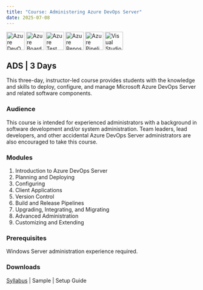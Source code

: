 ```yaml
---
title: "Course: Administering Azure DevOps Server"
date: 2025-07-08
---
```


<img src="/images/icons/azure-devops.png" alt="Azure DevOps" title="Azure DevOps" style="height: 48px; margin-bottom: 0; vertical-align: middle;">
<img src="/images/icons/azure-boards.png" alt="Azure Boards" title="Azure Boards" style="height: 48px; margin-bottom: 0; vertical-align: middle;">
<img src="/images/icons/azure-testplans.png" alt="Azure Test Plans" title="Azure Test Plans" style="height: 48px; margin-bottom: 0; vertical-align: middle;">
<img src="/images/icons/azure-repos.png" alt="Azure Repos" title="Azure Repos" style="height: 48px; margin-bottom: 0; vertical-align: middle;">
<img src="/images/icons/azure-pipelines.png" alt="Azure Pipelines" title="Azure Pipelines" style="height: 48px; margin-bottom: 0; vertical-align: middle;">
<img src="/images/icons/visual-studio.png" alt="Visual Studio" title="Visual Studio" style="height: 48px; margin-bottom: 0; vertical-align: middle;">

## ADS | 3 Days
This three-day, instructor-led course provides students with the knowledge and skills to deploy, configure, and manage Microsoft Azure DevOps Server and related software components.

### Audience
This course is intended for experienced administrators with a background in software development and/or system administration. Team leaders, lead developers, and other accidental Azure DevOps Server administrators are also encouraged to take this course.

### Modules
1. Introduction to Azure DevOps Server
2. Planning and Deploying
3. Configuring
4. Client Applications
5. Version Control
6. Build and Release Pipelines
7. Upgrading, Integrating, and Migrating
8. Advanced Administration
9. Customizing and Extending

### Prerequisites
Windows Server administration experience required.

### Downloads

<a href="/downloads/syllabi/ads2022.pdf" target="_blank">Syllabus</a> | Sample | Setup Guide